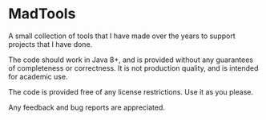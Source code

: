 # MadTools
A small collection of tools that I have made over the years to support projects that I have done.

The code should work in Java 8+, and is provided without any guarantees of completeness or correctness. It is not production quality, and is intended for academic use.

The code is provided free of any license restrictions. Use it as you please.

Any feedback and bug reports are appreciated.
